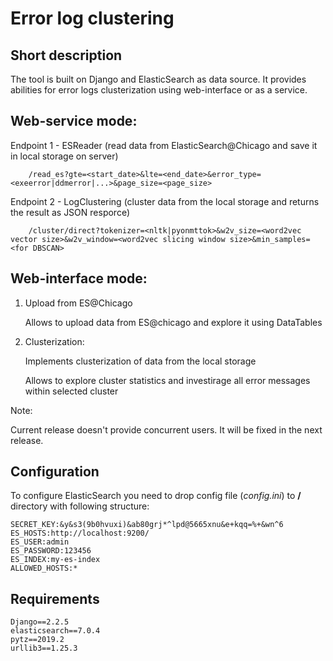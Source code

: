 # Error log clustering

## Short description
The tool is built on Django and ElasticSearch as data source.
It provides abilities for error logs clusterization using web-interface or as a service.

Web-service mode:
-------------------
Endpoint 1 - ESReader (read data from ElasticSearch@Chicago and save it in local storage on server)

        /read_es?gte=<start_date>&lte=<end_date>&error_type=<exeerror|ddmerror|...>&page_size=<page_size>


Endpoint 2 - LogClustering (cluster data from the local storage and returns the result as JSON resporce)

        /cluster/direct?tokenizer=<nltk|pyonmttok>&w2v_size=<word2vec vector size>&w2v_window=<word2vec slicing window size>&min_samples=<for DBSCAN>

Web-interface mode:
-------------------
1) Upload from ES@Chicago

    Allows to upload data from ES@chicago and explore it using DataTables

2) Clusterization:

    Implements clusterization of data from the local storage

    Allows to explore cluster statistics and investirage all error messages within selected cluster

Note:

Current release doesn't provide concurrent users. It will be fixed in the next release.


## Configuration
To configure ElasticSearch you need to drop config file (*config.ini*) to **/** directory with following structure:
```
SECRET_KEY:&y&s3(9b0hvuxi)&ab80grj*^lpd@5665xnu&e+kqq=%+&wn^6
ES_HOSTS:http://localhost:9200/
ES_USER:admin
ES_PASSWORD:123456
ES_INDEX:my-es-index
ALLOWED_HOSTS:*
```
## Requirements
```
Django==2.2.5
elasticsearch==7.0.4
pytz==2019.2
urllib3==1.25.3
```